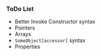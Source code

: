 ### ToDo List

- Better Invoke Constructor syntax
- Pointers
- Arrays
- `SomeObject[accessor]` syntax
- Properties
